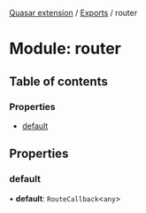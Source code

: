 [Quasar extension](../index.md) / [Exports](../modules.md) / router

# Module: router

## Table of contents

### Properties

- [default](router.md#default)

## Properties

### default

• **default**: `RouteCallback`<`any`\>
